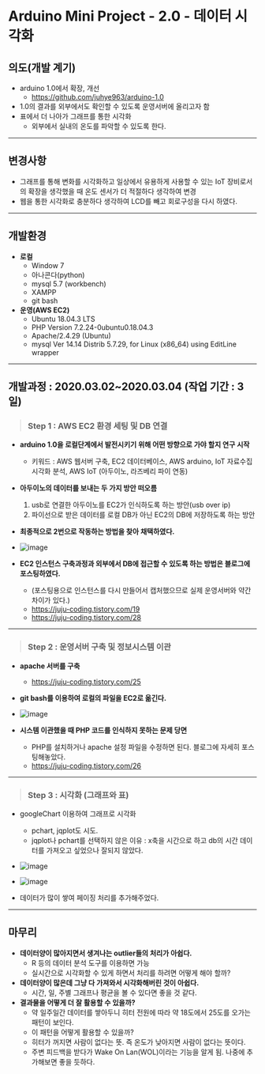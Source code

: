 
Arduino Mini Project - 2.0 - 데이터 시각화
===================
의도(개발 계기)
----------
* arduino 1.0에서 확장, 개선
  * https://github.com/juhye963/arduino-1.0
* 1.0의 결과를 외부에서도 확인할 수 있도록 운영서버에 올리고자 함
* 표에서 더 나아가 그래프를 통한 시각화
  * 외부에서 실내의 온도를 파악할 수 있도록 한다.
***

변경사항
------
* 그래프를 통해 변화를 시각화하고 일상에서 유용하게 사용할 수 있는 IoT 장비로서의 확장을 생각했을 때 온도 센서가 더 적절하다 생각하여 변경
* 웹을 통한 시각화로 충분하다 생각하여 LCD를 빼고 회로구성을 다시 하였다.

***
개발환경
-------
* **로컬**
  * Window 7
  * 아나콘다(python)
  * mysql 5.7 (workbench)
  * XAMPP
  * git bash
* **운영(AWS EC2)**
  * Ubuntu 18.04.3 LTS
  * PHP Version 7.2.24-0ubuntu0.18.04.3
  * Apache/2.4.29 (Ubuntu)
  * mysql Ver 14.14 Distrib 5.7.29, for Linux (x86_64) using EditLine wrapper

***

개발과정 : 2020.03.02~2020.03.04 (작업 기간 : 3일)
--------
> ### Step 1 : AWS EC2 환경 세팅 및 DB 연결
* **arduino 1.0을 로컬단계에서 발전시키기 위해 어떤 방향으로 가야 할지 연구 시작**
  * 키워드 : AWS 웹서버 구축, EC2 데이터베이스, AWS arduino, IoT 자료수집 시각화 분석, AWS IoT (아두이노, 라즈베리 파이 연동)
* **아두이노의 데이터를 보내는 두 가지 방안 떠오름**
  1. usb로 연결한 아두이노를 EC2가 인식하도록 하는 방안(usb over ip)
  2. 파이선으로 받은 데이터를 로컬 DB가 아닌 EC2의 DB에 저장하도록 하는 방안
* **최종적으로 2번으로 작동하는 방법을 찾아 채택하였다.**

* ![image](https://user-images.githubusercontent.com/59054012/76735036-79453700-67a7-11ea-8297-2c49a3e18104.png)


* **EC2 인스턴스 구축과정과 외부에서 DB에 접근할 수 있도록 하는 방법은 블로그에 포스팅하였다.**
  * (포스팅용으로 인스턴스를 다시 만들어서 캡처했으므로 실제 운영서버와 약간 차이가 있다.)
  * https://juju-coding.tistory.com/19
  * https://juju-coding.tistory.com/28

***

> ### Step 2 : 운영서버 구축 및 정보시스템 이관
* **apache 서버를 구축**
  * https://juju-coding.tistory.com/25
* **git bash를 이용하여 로컬의 파일을 EC2로 옮긴다.**

* ![image](https://user-images.githubusercontent.com/59054012/76734807-08058400-67a7-11ea-99d1-7c972b12d394.png)

* **시스템 이관했을 때 PHP 코드를 인식하지 못하는 문제 당면**
  * PHP를 설치하거나 apache 설정 파일을 수정하면 된다. 블로그에 자세히 포스팅해놓았다.
  * https://juju-coding.tistory.com/26

***

> ### Step 3 : 시각화 (그래프와 표)
* googleChart 이용하여 그래프로 시각화
  * pchart, jqplot도 시도.
  * jqplot나 pchart를 선택하지 않은 이유 : x축을 시간으로 하고 db의 시간 데이터를 가져오고 싶었으나 잘되지 않았다.

* ![image](https://user-images.githubusercontent.com/59054012/76735941-4dc34c00-67a9-11ea-908f-ce2ad4a4fece.png)

* ![image](https://user-images.githubusercontent.com/59054012/76736901-15bd0880-67ab-11ea-953a-3e16f3e3291c.png)

* 데이터가 많이 쌓여 페이징 처리를 추가해주었다.

***

마무리
--------
* **데이터양이 많아지면서 생겨나는 outlier들의 처리가 아쉽다.**
  * R 등의 데이터 분석 도구를 이용하면 가능
  * 실시간으로 시각화할 수 있게 하면서 처리를 하려면 어떻게 해야 할까?
* **데이터양이 많은데 그냥 다 가져와서 시각화해버린 것이 아쉽다.**
  * 시간, 일, 주별 그래프나 평균을 볼 수 있다면 좋을 것 같다.
* **결과물을 어떻게 더 잘 활용할 수 있을까?**
  * 약 일주일간 데이터를 쌓아두니 히터 전원에 따라 약 18도에서 25도를 오가는 패턴이 보인다.
  * 이 패턴을 어떻게 활용할 수 있을까?
  * 히터가 꺼지면 사람이 없다는 뜻. 즉 온도가 낮아지면 사람이 없다는 뜻이다.
  * 주변 피드백을 받다가 Wake On Lan(WOL)이라는 기능을 알게 됨. 나중에 추가해보면 좋을 듯하다.
